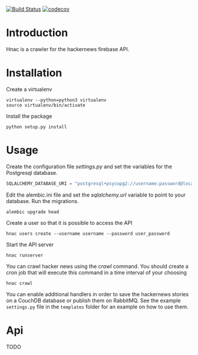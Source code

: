 [![Build Status](https://travis-ci.org/pmatigakis/hnac.svg?branch=develop)](https://travis-ci.org/pmatigakis/hnac)
[![codecov](https://codecov.io/gh/pmatigakis/hnac/branch/develop/graph/badge.svg)](https://codecov.io/gh/pmatigakis/hnac)

Introduction
============

Hnac is a crawler for the hackernews firebase API.

Installation
============

Create a virtualenv

    virtualenv --python=python3 virtualenv
    source virtualenv/bin/activate

Install the package

    python setup.py install

Usage
=====

Create the configuration file *settings.py* and set the variables for the Postgresql
database.

```python
SQLALCHEMY_DATABASE_URI = "postgresql+psycopg2://username:password@localhost:5432/hnac"
```

Edit the alembic.ini file and set the *sqlalchemy.url* variable to point to your
database. Run the migrations.

```
alembic upgrade head
```

Create a user so that it is possible to access the API

```
hnac users create --username username --password user_password
```

Start the API server

```
hnac runserver
```

You can crawl hacker news using the *crawl* command. You should create a cron
job that will execute this command in a time interval of your choosing

```
hnac crawl
```

You can enable additional handlers in order to save the hackernews stories on
a CouchDB database or publish them on RabbitMQ. See the example `settings.py` file
in the `templates` folder for an example on how to use them.

Api
===
TODO
